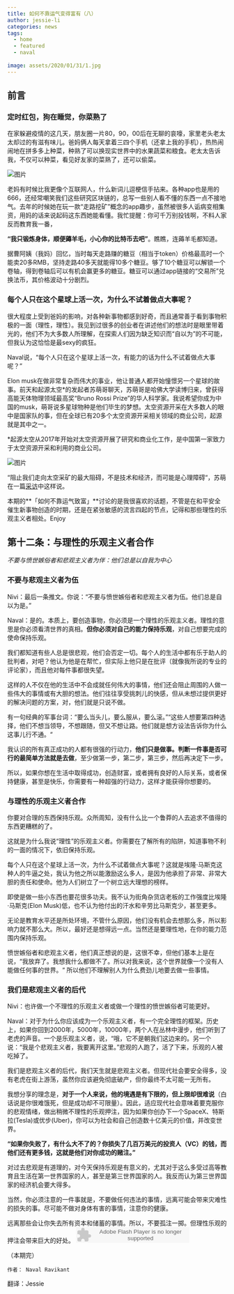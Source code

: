 ```yaml
---
title: 如何不靠运气变得富有（八）
author: jessie-li
categories: news
tags:
  - home
  - featured
  - naval
 
image: assets/2020/01/31/1.jpg
---
```

## 前言  

### 定时红包，狗在睡觉，你菜熟了
在家躲避疫情的这几天，朋友圈一片80，90，00后在无聊的哀嚎，家里老头老太太却过的有滋有味儿。爸妈俩人每天拿着三四个手机（还拿上我的手机），热热闹闹地在拼多多上种菜，种熟了可以换现实世界中的水果蔬菜和粮食。老太太告诉我，不仅可以种菜，看见好友家的菜熟了，还可以偷菜。

![图片](/assets/2020/01/31/2.png) 

老妈有时候比我更像个互联网人，什么新词儿逗梗信手拈来。各种app也是用的666，还经常嘲笑我们这些研究区块链的，总写一些别人看不懂的东西一点不接地气。去年的时候她在玩一款“走路挖矿”概念的app趣步，虽然被很多人诟病变相集资，用妈的话来说起码这东西她能看懂。我忙提醒：你可千万别投钱啊，不料人家反而教育我一番，

**“我只锻炼身体，顺便薅羊毛，小心你的比特币去吧”**。瞧瞧，连薅羊毛都知道。

据曹阿姨（我妈）回忆，当时每天走路赚的糖豆（相当于token）价格最高时一个能卖20多RMB，坚持走路40多天就能得10多个糖豆。够了10个糖豆可以解锁一个卷轴，得到卷轴后可以有机会赢更多的糖豆。糖豆可以通过app链接的“交易所”兑换法币，其价格波动十分剧烈。

### 每个人只在这个星球上活一次，为什么不试着做点大事呢？
很大程度上受到爸妈的影响，对各种新事物都感到好奇，而且通常善于看到事物积极的一面（理性，理性）。我见到过很多的创业者在讲述他们的想法时是眼里带着光的，他们不为大多数人所理解，在探索人们因为缺乏知识而“自以为”的不可能，但我认为这恰恰是最sexy的疯狂。

Naval说，“每个人只在这个星球上活一次，有能力的话为什么不试着做点大事呢？”

Elon musk在做非常复杂而伟大的事业，他让普通人都开始憧憬另一个星球的故事。前天和起源太空*的发起者苏萌哥聊天，苏萌哥是哈佛大学读博归来，曾获得高能天体物理领域最高奖“Bruno Rossi Prize”的华人科学家。我说希望你成为中国的musk，萌哥说多星球物种是他们毕生的梦想。太空资源开采在大多数人的眼中是国家队的事，但在全球已有20多个太空资源开采相关领域的商业公司，起源就是其中之一。

*起源太空从2017年开始对太空资源开展了研究和商业化工作，是中国第一家致力于太空资源开采和利用的商业公司。

![图片](/assets/2020/01/31/3.png) 

“阻止我们走向太空采矿的最大阻碍，不是技术和经济，而可能是心理障碍“，苏萌在一篇[采访](https://mp.weixin.qq.com/s?__biz=MzA3ODk5OTEzOA==&mid=2962126767&idx=1&sn=04e80f6550861581d11dc5fc4eb60aba&scene=21#wechat_redirect)中这样说。

本期的**「如何不靠运气致富」**讨论的是我很喜欢的话题，不管是在和平安全催生新事物创造的时期，还是在紧张敏感的流言四起的节点，记得和那些理性的乐观主义者相处。Enjoy

## 第十二条：与理性的乐观主义者合作
*不要与愤世嫉俗者和悲观主义者为伴：他们总是以自我为中心*

### 不要与悲观主义者为伍
Nivi：最后一条推文。你说：“不要与愤世嫉俗者和悲观主义者为伍。他们总是自以为是。”

Naval：是的。本质上，要创造事物，你必须是一个理性的乐观主义者。理性的意思是你必须看清世界的真相。**但你必须对自己的能力保持乐观**，对自己想要完成的使命保持乐观。

我们都知道有些人总是很悲观，他们会否定一切。每个人的生活中都有乐于助人的批判者，对吧？他认为他是在帮忙，但实际上他只是在批评（就像我所说的专业的评论家），而且他对每件事都很失望。

这样的人不仅在他的生活中不会成就任何伟大的事情，他们还会阻止周围的人做一些伟大的事情或有大胆的想法。他们往往享受挑刺儿的快感，但从未想过提供更好的解决问题的方案，对，他们就是只说不做。

有一句经典的军事台词：“要么当头儿，要么服从，要么滚。”“这些人想要第四种选择，他们不想当领导，不想跟随，但又不想让路。他们就是想方设法告诉你为什么这事儿行不通。“

我认识的所有真正成功的人都有很强的行动力，**他们只是做事。判断一件事是否可行的最简单方法就是去做**，至少做第一步，第二步，第三步，然后再决定下一步。

所以，如果你想在生活中取得成功，创造财富，或者拥有良好的人际关系，或者保持健康，甚至是快乐，你需要有一种超强的行动力，这样才能获得你想要的。

### 与理性的乐观主义者合作
你要对合理的东西保持乐观。众所周知，没有什么比一个鲁莽的人去追求不值得的东西更糟糕的了。

这就是为什么我说“理性”的乐观主义者。你需要在了解所有的陷阱，知道事物不利的一面的情况下，依旧保持乐观。

每个人只在这个星球上活一次，为什么不试着做点大事呢？这就是埃隆·马斯克这种人的牛逼之处，我认为他之所以能激励这么多人，是因为他承担了非常、非常大胆的责任和使命。他为人们树立了一个树立远大理想的榜样。

即使是做一些小东西也要花很多功夫。我不认为街角杂货店老板的工作强度比埃隆·马斯克(Elon Musk)低，也不认为他付出的汗水和辛劳比马斯克少，甚至更多。

无论是教育水平还是所处环境，不管什么原因，他们没有机会去想那么多，所以影响力就不那么大。所以，最好还是想得远一点。当然还是要理性地，在你的能力范围内保持乐观。

愤世嫉俗者和悲观主义者，他们真正想说的是，这很不幸，但他们基本上是在说，“我放弃了。我想我什么都做不了。所以对我来说，这个世界就像一个没有人能做任何事的世界。“ 所以他们不理解别人为什么费劲儿地要去做一些事情。

### 我们是悲观主义者的后代
Nivi：也许做一个不理性的乐观主义者或做一个理性的愤世嫉俗者可能更好。

Naval：对于为什么你应该成为一个乐观主义者，有一个完全理性的框架。历史上，如果你回到2000年，5000年，10000年，两个人在丛林中漫步，他们听到了老虎的声音。一个是乐观主义者，说，“哦，它不是朝我们这边来的。另一个说：“我是个悲观主义者，我要离开这里。”悲观的人跑了，活了下来，乐观的人被吃掉了。

我们是悲观主义者的后代，我们天生就是悲观主义者。但现代社会要安全得多，没有老虎在街上游荡，虽然你应该避免彻底破产，但你最终不太可能一无所有。

我想分享的理念是，**对于一个人来说，他的境遇是有下限的，但上限却很难说**（白话说是你很难饿死，但是成功却不可限量）。因此，适应现代社会意味着要克服你的悲观情绪，做出稍微不理性的乐观押注，因为如果你创办下一个SpaceX、特斯拉(Tesla)或优步(Uber)，你可以为社会和自己创造数十亿美元的价值，并改变世界。

**“如果你失败了，有什么大不了的？你损失了几百万美元的投资人（VC）的钱，而他们还有更多钱，这就是他们对你成功的赌注。”**

对过去悲观是有道理的，对今天保持乐观是有意义的，尤其对于这么多受过高等教育且生活在第一世界国家的人，甚至是第三世界国家的人。我反而认为第三世界国家的经济机会要大得多。

当然，你必须注意的一件事就是，不要做任何违法的事情，远离可能会带来灾难性的损失的事。尽可能不做对身体有害的事情，注意你的健康。

远离那些会让你失去所有资本和储蓄的事情。所以，不要孤注一掷。但理性乐观的押注会带来巨大的好处。
<object type="application/x-shockwave-flash" id="ximalaya_player" data="http://www.ximalaya.com/swf/sound/red.swf?id=249793408" width="260" height="36"></object>

（本期完）

	作者：	Naval Ravikant  
  翻译：Jessie




